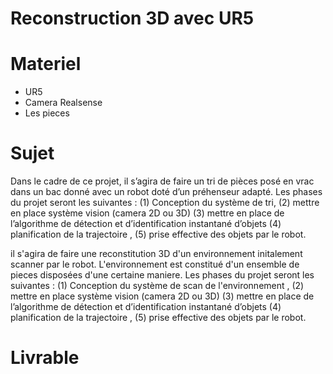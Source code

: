 # Reconstruction 3D avec UR5

# Materiel 
- UR5
- Camera Realsense
- Les pieces
# Sujet 

Dans le cadre de ce projet, il s’agira de faire un tri de pièces posé en vrac dans un bac donné avec un robot doté d’un préhenseur adapté. Les phases du projet seront les suivantes : (1) Conception du système de tri, (2) mettre en place système vision (camera 2D ou 3D)  (3) mettre en place de l’algorithme de détection et d’identification   instantané d’objets   (4) planification de la trajectoire , (5) prise effective des objets par le robot. 

il s'agira de faire une reconstitution 3D d'un environnement initalement scanner par le robot. L'environnement est constitué d'un ensemble de pieces disposées d'une certaine maniere.
Les phases du projet seront les suivantes : (1) Conception du système de scan de l'environnement , (2) mettre en place système vision (camera 2D ou 3D)  (3) mettre en place de l’algorithme de détection et d’identification   instantané d’objets   (4) planification de la trajectoire , (5) prise effective des objets par le robot. 
# Livrable 
